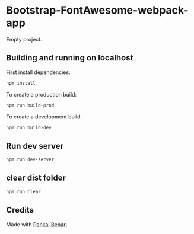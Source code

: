 # Bootstrap-FontAwesome-webpack-app

Empty project.

## Building and running on localhost

First install dependencies:

```sh
npm install
```

To create a production build:

```sh
npm run build-prod
```

To create a development build:

```sh
npm run build-dev
```

## Run dev server

```sh
npm run dev-server
```

## clear dist folder

```sh
npm run clear
```

## Credits

Made with [Pankaj Bepari](https://facebook.com/paromporshi)
